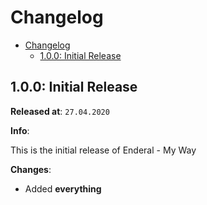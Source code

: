 # Changelog

- [Changelog](#changelog)
  - [1.0.0: Initial Release](#100-initial-release)

## 1.0.0: Initial Release

**Released at**: `27.04.2020`

**Info**:

This is the initial release of Enderal - My Way

**Changes**:

- Added **everything**
